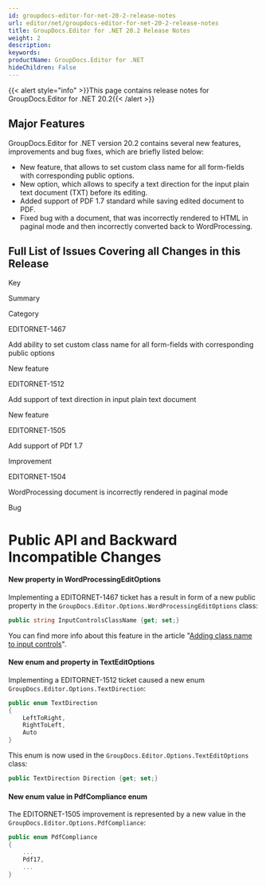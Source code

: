 ```yaml
---
id: groupdocs-editor-for-net-20-2-release-notes
url: editor/net/groupdocs-editor-for-net-20-2-release-notes
title: GroupDocs.Editor for .NET 20.2 Release Notes
weight: 2
description: 
keywords: 
productName: GroupDocs.Editor for .NET
hideChildren: False
---
```

{{< alert style="info" >}}This page contains release notes for GroupDocs.Editor for .NET 20.2{{< /alert >}}

## Major Features

GroupDocs.Editor for .NET version 20.2 contains several new features, improvements and bug fixes, which are briefly listed below:

*   New feature, that allows to set custom class name for all form-fields with corresponding public options.
*   New option, which allows to specify a text direction for the input plain text document (TXT) before its editing.
*   Added support of PDF 1.7 standard while saving edited document to PDF.
*   Fixed bug with a document, that was incorrectly rendered to HTML in paginal mode and then incorrectly converted back to WordProcessing.

## Full List of Issues Covering all Changes in this Release

Key

Summary

Category

EDITORNET-1467

Add ability to set custom class name for all form-fields with corresponding public options

New feature

EDITORNET-1512

Add support of text direction in input plain text document

New feature

EDITORNET-1505

Add support of PDf 1.7

Improvement

EDITORNET-1504

WordProcessing document is incorrectly rendered in paginal mode

Bug

# Public API and Backward Incompatible Changes

#### New property in WordProcessingEditOptions

Implementing a EDITORNET-1467 ticket has a result in form of a new public property in the `GroupDocs.Editor.Options.WordProcessingEditOptions` class:

```csharp
public string InputControlsClassName {get; set;}
```

You can find more info about this feature in the article "[Adding class name to input controls](https://docs.groupdocs.com/display/editornet/Adding+class+name+to+input+controls)".

#### New enum and property in TextEditOptions

Implementing a EDITORNET-1512 ticket caused a new enum `GroupDocs.Editor.Options.TextDirection`:

```csharp
public enum TextDirection
{
	LeftToRight,
	RightToLeft,
	Auto
}
```

This enum is now used in the `GroupDocs.Editor.Options.TextEditOptions` class:

```csharp
public TextDirection Direction {get; set;}
```

#### New enum value in PdfCompliance enum

The EDITORNET-1505 improvement is represented by a new value in the `GroupDocs.Editor.Options.PdfCompliance`:

```csharp
public enum PdfCompliance
{
	...
	Pdf17,
	...
}
```
